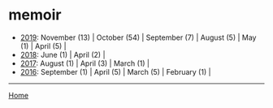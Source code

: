 # memoir

  * [2019](./memoir-2019.md): 
      November (13) | 
      October (54) | 
      September (7) | 
      August (5) | 
      May (1) | 
      April (5) | 
  * [2018](./memoir-2018.md): 
      June (1) | 
      April (2) | 
  * [2017](./memoir-2017.md): 
      August (1) | 
      April (3) | 
      March (1) | 
  * [2016](./memoir-2016.md): 
      September (1) | 
      April (5) | 
      March (5) | 
      February (1) | 

----

[Home](../)

